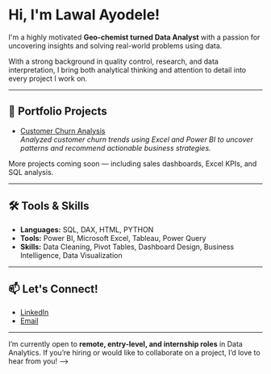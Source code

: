 # Hi, I'm Lawal Ayodele!

I'm a highly motivated **Geo-chemist turned Data Analyst** with a passion for uncovering insights and solving real-world problems using data.

With a strong background in quality control, research, and data interpretation, I bring both analytical thinking and attention to detail into every project I work on.

---

## 🚀 Portfolio Projects

- [Customer Churn Analysis](https://github.com/Lawal-Dele/customer-churn-analysis)  
  *Analyzed customer churn trends using Excel and Power BI to uncover patterns and recommend actionable business strategies.*

More projects coming soon — including sales dashboards, Excel KPIs, and SQL analysis.

---

## 🛠️ Tools & Skills

- **Languages:** SQL, DAX, HTML, PYTHON 
- **Tools:** Power BI, Microsoft Excel, Tableau, Power Query
- **Skills:** Data Cleaning, Pivot Tables, Dashboard Design, Business Intelligence, Data Visualization

---

## 📫 Let's Connect!

- [LinkedIn](https://www.linkedin.com/in/lawalayodele16)
- [Email](mailto:lawalayodele16@gmail.com)

---

I’m currently open to **remote, entry-level, and internship roles** in Data Analytics. If you’re hiring or would like to collaborate on a project, I’d love to hear from you!
-->
